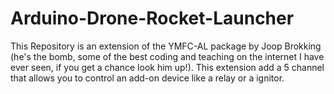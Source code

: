 # Arduino-Drone-Rocket-Launcher

This Repository is an extension of the YMFC-AL package by Joop Brokking (he's the bomb, some of the best coding and teaching on the internet I have ever seen, if you get a chance look him up!).  This extension add a 5 channel that allows you to control an add-on device like a relay or a ignitor.
